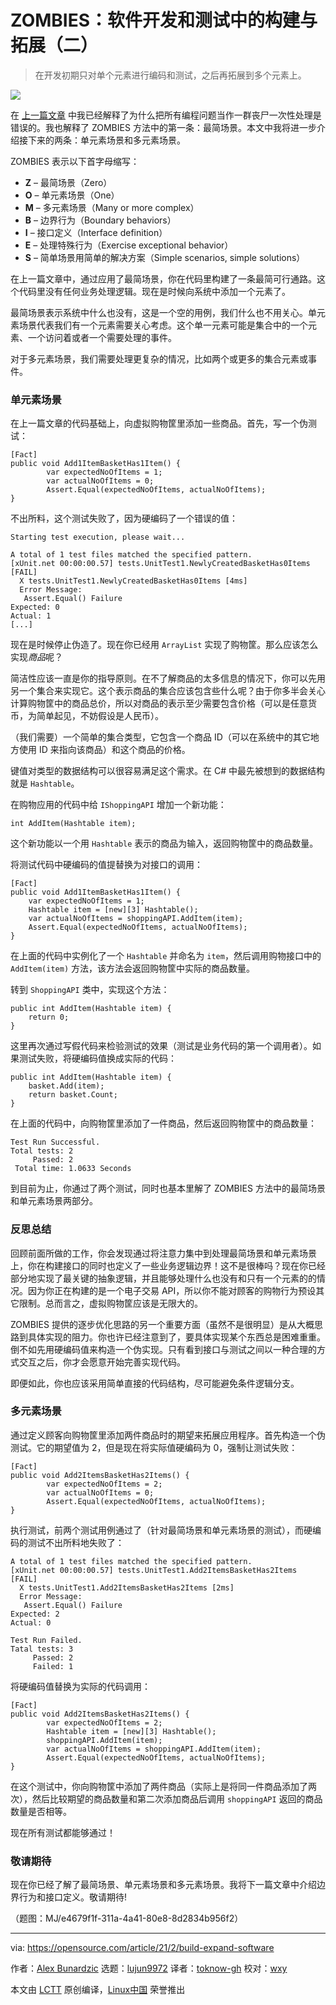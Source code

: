 [#]: collector: (lujun9972)
[#]: translator: (toknow-gh)
[#]: reviewer: (wxy)
[#]: publisher: (wxy)
[#]: url: (https://linux.cn/article-15817-1.html)
[#]: subject: (How I build and expand application development and testing)
[#]: via: (https://opensource.com/article/21/2/build-expand-software)
[#]: author: (Alex Bunardzic https://opensource.com/users/alex-bunardzic)

ZOMBIES：软件开发和测试中的构建与拓展（二）
======

> 在开发初期只对单个元素进行编码和测试，之后再拓展到多个元素上。

![][0]

在 [上一篇文章][2] 中我已经解释了为什么把所有编程问题当作一群丧尸一次性处理是错误的。我也解释了 ZOMBIES 方法中的第一条：最简场景。本文中我将进一步介绍接下来的两条：单元素场景和多元素场景。

ZOMBIES 表示以下首字母缩写：

- **Z** – 最简场景（Zero）
- **O** – 单元素场景（One）
- **M** – 多元素场景（Many or more complex）
- **B** – 边界行为（Boundary behaviors）
- **I** – 接口定义（Interface definition）
- **E** – 处理特殊行为（Exercise exceptional behavior）
- **S** – 简单场景用简单的解决方案（Simple scenarios, simple solutions）

在上一篇文章中，通过应用了最简场景，你在代码里构建了一条最简可行通路。这个代码里没有任何业务处理逻辑。现在是时候向系统中添加一个元素了。

最简场景表示系统中什么也没有，这是一个空的用例，我们什么也不用关心。单元素场景代表我们有一个元素需要关心考虑。这个单一元素可能是集合中的一个元素、一个访问着或者一个需要处理的事件。

对于多元素场景，我们需要处理更复杂的情况，比如两个或更多的集合元素或事件。

### 单元素场景

在上一篇文章的代码基础上，向虚拟购物筐里添加一些商品。首先，写一个伪测试：

```
[Fact]
public void Add1ItemBasketHas1Item() {
        var expectedNoOfItems = 1;
        var actualNoOfItems = 0;
        Assert.Equal(expectedNoOfItems, actualNoOfItems);
}
```

不出所料，这个测试失败了，因为硬编码了一个错误的值：

```
Starting test execution, please wait...

A total of 1 test files matched the specified pattern.
[xUnit.net 00:00:00.57] tests.UnitTest1.NewlyCreatedBasketHas0Items [FAIL]
  X tests.UnitTest1.NewlyCreatedBasketHas0Items [4ms]
  Error Message:
   Assert.Equal() Failure
Expected: 0
Actual: 1
[...]
```

现在是时候停止伪造了。现在你已经用 `ArrayList` 实现了购物筐。那么应该怎么实现*商品*呢？

简洁性应该一直是你的指导原则。在不了解商品的太多信息的情况下，你可以先用另一个集合来实现它。这个表示商品的集合应该包含些什么呢？由于你多半会关心计算购物筐中的商品总价，所以对商品的表示至少需要包含价格（可以是任意货币，为简单起见，不妨假设是人民币）。

（我们需要）一个简单的集合类型，它包含一个商品 ID（可以在系统中的其它地方使用 ID 来指向该商品）和这个商品的价格。

键值对类型的数据结构可以很容易满足这个需求。在 C# 中最先被想到的数据结构就是 `Hashtable`。

在购物应用的代码中给 `IShoppingAPI` 增加一个新功能：

```
int AddItem(Hashtable item);
```

这个新功能以一个用 `Hashtable` 表示的商品为输入，返回购物筐中的商品数量。

将测试代码中硬编码的值提替换为对接口的调用：

```
[Fact]
public void Add1ItemBasketHas1Item() {            
    var expectedNoOfItems = 1;
    Hashtable item = [new][3] Hashtable();
    var actualNoOfItems = shoppingAPI.AddItem(item);
    Assert.Equal(expectedNoOfItems, actualNoOfItems);
}
```

在上面的代码中实例化了一个 `Hashtable` 并命名为 `item`，然后调用购物接口中的 `AddItem(item)` 方法，该方法会返回购物筐中实际的商品数量。

转到 `ShoppingAPI` 类中，实现这个方法：

```
public int AddItem(Hashtable item) {
    return 0;
}
```

这里再次通过写假代码来检验测试的效果（测试是业务代码的第一个调用者）。如果测试失败，将硬编码值换成实际的代码：

```
public int AddItem(Hashtable item) {
    basket.Add(item);
    return basket.Count;
}
```

在上面的代码中，向购物筐里添加了一件商品，然后返回购物筐中的商品数量：

```
Test Run Successful.
Total tests: 2
     Passed: 2
 Total time: 1.0633 Seconds
```

到目前为止，你通过了两个测试，同时也基本里解了 ZOMBIES 方法中的最简场景和单元素场景两部分。

### 反思总结

回顾前面所做的工作，你会发现通过将注意力集中到处理最简场景和单元素场景上，你在构建接口的同时也定义了一些业务逻辑边界！这不是很棒吗？现在你已经部分地实现了最关键的抽象逻辑，并且能够处理什么也没有和只有一个元素的的情况。因为你正在构建的是一个电子交易 API，所以你不能对顾客的购物行为预设其它限制。总而言之，虚拟购物筐应该是无限大的。

ZOMBIES 提供的逐步优化思路的另一个重要方面（虽然不是很明显）是从大概思路到具体实现的阻力。你也许已经注意到了，要具体实现某个东西总是困难重重。倒不如先用硬编码值来构造一个伪实现。只有看到接口与测试之间以一种合理的方式交互之后，你才会愿意开始完善实现代码。

即便如此，你也应该采用简单直接的代码结构，尽可能避免条件逻辑分支。

### 多元素场景

通过定义顾客向购物筐里添加两件商品时的期望来拓展应用程序。首先构造一个伪测试。它的期望值为 2，但是现在将实际值硬编码为 0，强制让测试失败：

```
[Fact]
public void Add2ItemsBasketHas2Items() {
        var expectedNoOfItems = 2;
        var actualNoOfItems = 0;
        Assert.Equal(expectedNoOfItems, actualNoOfItems);
}
```

执行测试，前两个测试用例通过了（针对最简场景和单元素场景的测试），而硬编码的测试不出所料地失败了：

```
A total of 1 test files matched the specified pattern.
[xUnit.net 00:00:00.57] tests.UnitTest1.Add2ItemsBasketHas2Items [FAIL]
  X tests.UnitTest1.Add2ItemsBasketHas2Items [2ms]
  Error Message:
   Assert.Equal() Failure
Expected: 2
Actual: 0

Test Run Failed.
Tatal tests: 3
     Passed: 2
     Failed: 1
```

将硬编码值替换为实际的代码调用：

```
[Fact]
public void Add2ItemsBasketHas2Items() {
        var expectedNoOfItems = 2;
        Hashtable item = [new][3] Hashtable();
        shoppingAPI.AddItem(item);
        var actualNoOfItems = shoppingAPI.AddItem(item);
        Assert.Equal(expectedNoOfItems, actualNoOfItems);
}
```

在这个测试中，你向购物筐中添加了两件商品（实际上是将同一件商品添加了两次），然后比较期望的商品数量和第二次添加商品后调用 `shoppingAPI` 返回的商品数量是否相等。

现在所有测试都能够通过！

### 敬请期待

现在你已经了解了最简场景、单元素场景和多元素场景。我将下一篇文章中介绍边界行为和接口定义。敬请期待!

（题图：MJ/e4679f1f-311a-4a41-80e8-8d2834b956f2）

--------------------------------------------------------------------------------

via: https://opensource.com/article/21/2/build-expand-software

作者：[Alex Bunardzic][a]
选题：[lujun9972][b]
译者：[toknow-gh](https://github.com/toknow-gh)
校对：[wxy](https://github.com/wxy)

本文由 [LCTT](https://github.com/LCTT/TranslateProject) 原创编译，[Linux中国](https://linux.cn/) 荣誉推出

[a]: https://opensource.com/users/alex-bunardzic
[b]: https://github.com/lujun9972
[1]: https://opensource.com/sites/default/files/styles/image-full-size/public/lead-images/security_password_chaos_engineer_monster.png?itok=J31aRccu (Security monster)
[2]: https://linux.cn/article-15808-1.html
[3]: http://www.google.com/search?q=new+msdn.microsoft.com
[0]: https://img.linux.net.cn/data/attachment/album/202305/16/154949rgu89gbzpzp1p0et.jpg